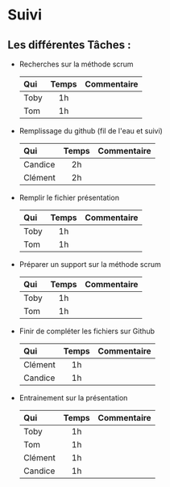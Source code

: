 
# Suivi

## Les différentes Tâches : 

- Recherches sur la méthode scrum 
    
    | Qui | Temps | Commentaire |
    | :-------  | :-------: | -------:  |
    | Toby    | 1h    |     |
    | Tom    | 1h    |     |

- Remplissage du github (fil de l'eau et suivi)

    | Qui | Temps | Commentaire |
    | :-------  | :-------: | -------:  |
    | Candice    | 2h    |     |
    | Clément    | 2h    |     |

- Remplir le fichier présentation 

    | Qui | Temps | Commentaire |
    | :-------  | :-------: | -------:  |
    | Toby    | 1h    |     |
    | Tom    | 1h    |     |

- Préparer un support sur la méthode scrum

    | Qui | Temps | Commentaire |
    | :-------  | :-------: | -------:  |
    | Toby    | 1h    |     |
    | Tom    | 1h    |     |

- Finir de compléter les fichiers sur Github

    | Qui | Temps | Commentaire |
    | :-------  | :-------: | -------:  |
    | Clément    | 1h    |     |
    | Candice    | 1h    |     |

- Entrainement sur la présentation 

    | Qui | Temps | Commentaire |
    | :-------  | :-------: | -------:  |
    | Toby    | 1h    |     |
    | Tom    | 1h    |     |
    | Clément    | 1h    |     |
    | Candice    | 1h    |     |









